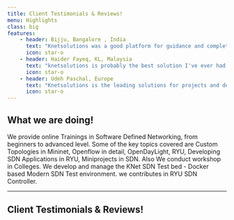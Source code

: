 ```yaml
---
title: Client Testimonials & Reviews!
menu: Highlights
class: big
features:
	- header: Bijju, Bangalore , India
	  text: "Knetsolutions was a good platform for guidance and completion of our project. Always got immediate response ,when doubts are being asked anytime. It was an awesome journey with knetsolutions being a pillar support for completion of project and very thankful for assisting during the hardships of my project."
	  icon: star-o
	- header: Haider Fayeq, KL, Malaysia
	  text: "knetsolutions is probably the best solution I've ever had in a topic of Software-Defined Networking. Although the content is very difficult for me when I read the books, the lecturer Mr. Suresh Kumar made it easy to understand. The lecturer clearly understands his subject, and made the content well suited for novice to advanced student."
	  icon: star-o
	- header: Udeh Paschal, Europe
	  text: "Knetsolutions is the leading solutions for projects and developments in Software Defined Networking (SDN). Deploying an SDN architecture in existing traditional network proves to be challenging but with knetsolutions, implementation is swift and easy. During my design and implementation, I encountered several challenges in getting my desired result but with guidance and assistance from knetsolutions, my project was a success. The tutorial videos are top notch and for every question I asked, I got immediate response. For anyone willing to delve into SDN, I strongly recommend knetsolutions"
	  icon: star-o
---
```


## What we are doing!

We provide online Trainings in Software Defined Networking, from beginners to advanced level. Some of the key topics covered are Custom Topologies in Mininet, Openflow in detail, OpenDayLight, RYU, Developing SDN Applications in RYU, Miniprojects in SDN.  Also We conduct workshop in Colleges. We develop and manage the KNet SDN Test bed - Docker based Modern SDN Test environment. we contributes in RYU SDN Controller. 
___

## Client Testimonials & Reviews!

